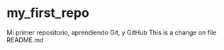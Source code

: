 # my_first_repo
Mi primer repositorio, aprendiendo Git, y GitHub
This is a change on file README.md

